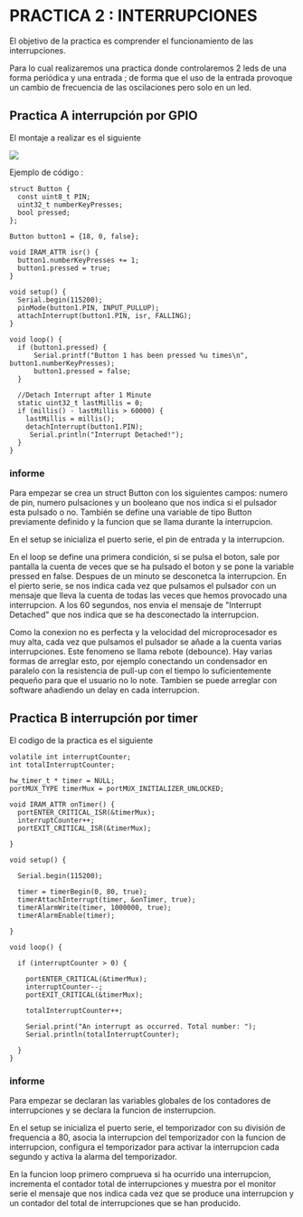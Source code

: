 # PRACTICA 2 : INTERRUPCIONES 

El objetivo de la practica es comprender el funcionamiento de las interrupciones.

Para lo cual realizaremos una practica  donde controlaremos  2 leds  de una forma periódica  y una entrada ; de forma que el uso de la entrada provoque un cambio de frecuencia de las oscilaciones  pero solo en un led.

## Practica A interrupción por GPIO 

El montaje a realizar es el siguiente 

![](https://descubrearduino.com/wp-content/uploads/2020/06/conexion-botones-ESP32-para-interrupci%C3%B3n-GPIO.png)

Ejemplo de código :


    struct Button {
      const uint8_t PIN;
      uint32_t numberKeyPresses;
      bool pressed;
    };

    Button button1 = {18, 0, false};

    void IRAM_ATTR isr() {
      button1.numberKeyPresses += 1;
      button1.pressed = true;
    }

    void setup() {
      Serial.begin(115200);
      pinMode(button1.PIN, INPUT_PULLUP);
      attachInterrupt(button1.PIN, isr, FALLING);
    }

    void loop() {
      if (button1.pressed) {
          Serial.printf("Button 1 has been pressed %u times\n", button1.numberKeyPresses);
          button1.pressed = false;
      }

      //Detach Interrupt after 1 Minute
      static uint32_t lastMillis = 0;
      if (millis() - lastMillis > 60000) {
        lastMillis = millis();
        detachInterrupt(button1.PIN);
         Serial.println("Interrupt Detached!");
      }
    }

### informe

Para empezar se crea un struct Button con los siguientes campos: numero de pin, numero pulsaciones y un booleano que nos indica si el pulsador esta pulsado o no. También se define una variable de tipo Button previamente definido y la funcion que se llama durante la interrupcion.  

En el setup se inicializa el puerto serie, el pin de entrada y la interrupcion.  

En el loop se define una primera condición, si se pulsa el boton, sale por pantalla la cuenta de veces que se ha pulsado el boton y se pone la variable pressed en false. Despues de un minuto se desconetca la interrupcion.
En el pierto serie, se nos indica cada vez que pulsamos el pulsador con un mensaje que lleva la cuenta de todas las veces que hemos provocado una interrupcion. A los 60 segundos, nos envia el mensaje de "Interrupt Detached" que nos indica que se ha desconectado la interrupcion.  

Como la conexion no es perfecta y la velocidad del microprocesador es muy alta, cada vez que pulsamos el pulsador se añade a la cuenta varias interrupciones. Este fenomeno se llama rebote (debounce).
Hay varias formas de arreglar esto, por ejemplo conectando un condensador en paralelo con la resistencia de pull-up con el tiempo lo suficientemente pequeño para que el usuario no lo note. Tambien se puede arreglar con software añadiendo un delay en cada interrupcion. 

## Practica B interrupción por timer 

El codigo de la practica es el siguiente 
```
volatile int interruptCounter;
int totalInterruptCounter;
 
hw_timer_t * timer = NULL;
portMUX_TYPE timerMux = portMUX_INITIALIZER_UNLOCKED;
 
void IRAM_ATTR onTimer() {
  portENTER_CRITICAL_ISR(&timerMux);
  interruptCounter++;
  portEXIT_CRITICAL_ISR(&timerMux);
 
}
 
void setup() {
 
  Serial.begin(115200);
 
  timer = timerBegin(0, 80, true);
  timerAttachInterrupt(timer, &onTimer, true);
  timerAlarmWrite(timer, 1000000, true);
  timerAlarmEnable(timer);
 
}
 
void loop() {
 
  if (interruptCounter > 0) {
 
    portENTER_CRITICAL(&timerMux);
    interruptCounter--;
    portEXIT_CRITICAL(&timerMux);
 
    totalInterruptCounter++;
 
    Serial.print("An interrupt as occurred. Total number: ");
    Serial.println(totalInterruptCounter);
 
  }
}
```

### informe

Para empezar se declaran las variables globales de los contadores de interrupciones y se declara la funcion de insterrupcion.  

En el setup se inicializa el puerto serie, el temporizador con su división de frequencia a 80, asocia la interrupcion del temporizador con la funcion de interrupcion, configura el temporizador para activar la interrupcion cada segundo y activa la alarma del temporizador.  

En la funcion loop primero comprueva si ha ocurrido una interrupcion, incrementa el contador total de interrupciones y muestra por el monitor serie el mensaje que nos indica cada vez que se produce una interrupcion y un contador del total de interrupciones que se han producido.